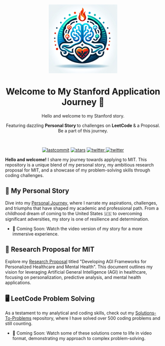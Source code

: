 <p align=center>
  <img height="222px" src="https://github.com/aurimas13/Stanford_Application/blob/main/Public/logo.jpeg"/>
</p>
<h1 align="center"> Welcome to My Stanford Application Journey 🚀 </h1>
<p align="center"> Hello and welcome to my Stanford story. </p>
<p align="center"> Featuring dazzling <b> Personal Story </b> to challenges on <b> LeetCode </b> & a Proposal. Be a part of this journey. </p>
<br>
<p align=center>
  <a href="https://img.shields.io/github/last-commit/aurimas13/Stanford_Application"><img alt="lastcommit" src="https://img.shields.io/github/last-commit/aurimas13/Stanford_Application?style=social"/></a>
  <a href="https://img.shields.io/github/stars/aurimas13/Stanford_Application"><img alt="stars" src="https://img.shields.io/github/stars/aurimas13/Stanford_Application?style=social"/></a>
  <a href="https://img.shields.io/github/forks/aurimas13/Stanford_Application"><img alt="twitter" src="https://img.shields.io/github/forks/aurimas13/Stanford_Application?style=social"/>
  <a href="https://twitter.com/AurimasNausedas"><img alt="twitter" src="https://img.shields.io/twitter/follow/AurimasNausedas?style=social"/></a>

**Hello and welcome!** I share my journey towards applying to MIT. This repository is a unique blend of my personal story, my ambitious research proposal for MIT, and a showcase of my problem-solving skills through coding challenges.

## 📘 My Personal Story

Dive into my [Personal Journey](https://github.com/aurimas13/Stanford_Application/blob/main/BIO_Stanford_PS.pdf), where I narrate my aspirations, challenges, and triumphs that have shaped my academic and professional path. From a childhood dream of coming to the United States 🇺🇸 to overcoming significant adversities, my story is one of resilience and determination.

- 🎥 Coming Soon: Watch the video version of my story for a more immersive experience.

## 🧬 Research Proposal for MIT
Explore my [Research Proposal](https://github.com/aurimas13/Stanford_Application/blob/main/Research_Proposal_Stanford.pdf) titled "Developing AGI Frameworks for Personalized Healthcare and Mental Health". This document outlines my vision for leveraging Artificial General Intelligence (AGI) in healthcare, focusing on personalization, predictive analysis, and mental health applications.

## 🖥️ LeetCode Problem Solving
As a testament to my analytical and coding skills, check out my [Solutions-To-Problems](https://github.com/aurimas13/Solutions-To-Problems) repository, where I have solved over 500 coding problems and still counting. 

- 🎥 Coming Soon: Watch some of these solutions come to life in video format, demonstrating my approach to complex problem-solving.

